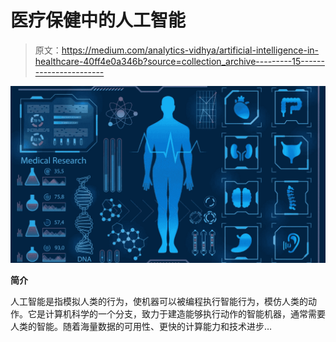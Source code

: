 # 医疗保健中的人工智能

> 原文：<https://medium.com/analytics-vidhya/artificial-intelligence-in-healthcare-40ff4e0a346b?source=collection_archive---------15----------------------->

![](img/a1a52eb1ce76e68562280df437378a80.png)

**简介**

人工智能是指模拟人类的行为，使机器可以被编程执行智能行为，模仿人类的动作。它是计算机科学的一个分支，致力于建造能够执行动作的智能机器，通常需要人类的智能。随着海量数据的可用性、更快的计算能力和技术进步…